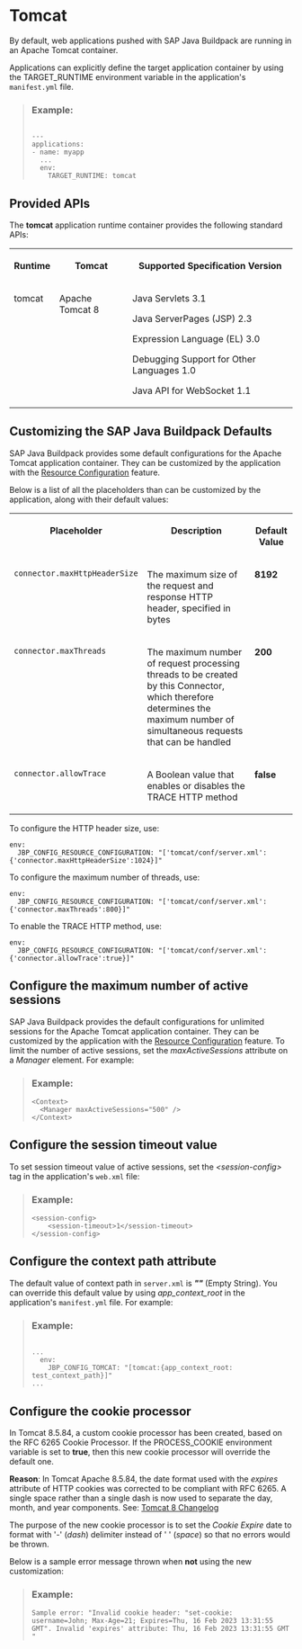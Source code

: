 <!-- loioddfc10180fe844049cc71f6989942dc2 -->

# Tomcat

By default, web applications pushed with SAP Java Buildpack are running in an Apache Tomcat container.

Applications can explicitly define the target application container by using the TARGET\_RUNTIME environment variable in the application's `manifest.yml` file.

> ### Example:  
> ```
> 
> ---
> applications:
> - name: myapp
>   ...
>   env:
>     TARGET_RUNTIME: tomcat
> ```



<a name="loioddfc10180fe844049cc71f6989942dc2__section_lnr_2bv_42b"/>

## Provided APIs

The **tomcat** application runtime container provides the following standard APIs:


<table>
<tr>
<th valign="top">

Runtime



</th>
<th valign="top">

Tomcat



</th>
<th valign="top">

Supported Specification Version



</th>
</tr>
<tr>
<td valign="top">

tomcat



</td>
<td valign="top">

Apache Tomcat 8



</td>
<td valign="top">

Java Servlets 3.1

Java ServerPages \(JSP\) 2.3

Expression Language \(EL\) 3.0

Debugging Support for Other Languages 1.0

Java API for WebSocket 1.1



</td>
</tr>
</table>



<a name="loioddfc10180fe844049cc71f6989942dc2__section_cq3_nbv_42b"/>

## Customizing the SAP Java Buildpack Defaults

SAP Java Buildpack provides some default configurations for the Apache Tomcat application container. They can be customized by the application with the [Resource Configuration](resource-configuration-c893e9c.md) feature.

Below is a list of all the placeholders than can be customized by the application, along with their default values:


<table>
<tr>
<th valign="top">

Placeholder



</th>
<th valign="top">

Description



</th>
<th valign="top">

Default Value



</th>
</tr>
<tr>
<td valign="top">

`connector.maxHttpHeaderSize` 



</td>
<td valign="top">

The maximum size of the request and response HTTP header, specified in bytes



</td>
<td valign="top">

**8192** 



</td>
</tr>
<tr>
<td valign="top">

`connector.maxThreads` 



</td>
<td valign="top">

The maximum number of request processing threads to be created by this Connector, which therefore determines the maximum number of simultaneous requests that can be handled



</td>
<td valign="top">

**200** 



</td>
</tr>
<tr>
<td valign="top">

`connector.allowTrace` 



</td>
<td valign="top">

A Boolean value that enables or disables the TRACE HTTP method



</td>
<td valign="top">

**false** 



</td>
</tr>
</table>

To configure the HTTP header size, use:

```
env:
  JBP_CONFIG_RESOURCE_CONFIGURATION: "['tomcat/conf/server.xml': {'connector.maxHttpHeaderSize':1024}]"
```

To configure the maximum number of threads, use:

```
env:
  JBP_CONFIG_RESOURCE_CONFIGURATION: "['tomcat/conf/server.xml': {'connector.maxThreads':800}]"
```

To enable the TRACE HTTP method, use:

```
env:
  JBP_CONFIG_RESOURCE_CONFIGURATION: "['tomcat/conf/server.xml': {'connector.allowTrace':true}]"
```



<a name="loioddfc10180fe844049cc71f6989942dc2__section_w3t_zc4_2fb"/>

## Configure the maximum number of active sessions

SAP Java Buildpack provides the default configurations for unlimited sessions for the Apache Tomcat application container. They can be customized by the application with the [Resource Configuration](resource-configuration-c893e9c.md) feature. To limit the number of active sessions, set the *maxActiveSessions* attribute on a *Manager* element. For example:

> ### Example:  
> ```
> <Context>
>   <Manager maxActiveSessions="500" />
> </Context>
> ```



<a name="loioddfc10180fe844049cc71f6989942dc2__section_i33_1d4_2fb"/>

## Configure the session timeout value

To set session timeout value of active sessions, set the *<session-config\>* tag in the application's `web.xml` file:

> ### Example:  
> ```
> <session-config>
>     <session-timeout>1</session-timeout>
> </session-config>
> ```



<a name="loioddfc10180fe844049cc71f6989942dc2__section_lbp_bw5_sfb"/>

## Configure the context path attribute

The default value of context path in `server.xml` is ***""*** \(Empty String\). You can override this default value by using *app\_context\_root* in the application's `manifest.yml` file. For example:

> ### Example:  
> ```
> 
> ...
>   env:
>     JBP_CONFIG_TOMCAT: "[tomcat:{app_context_root: test_context_path}]"
> ...
> ```



<a name="loioddfc10180fe844049cc71f6989942dc2__section_gz5_3ns_zxb"/>

## Configure the cookie processor

In Tomcat 8.5.84, a custom cookie processor has been created, based on the RFC 6265 Cookie Processor. If the PROCESS\_COOKIE environment variable is set to **true**, then this new cookie processor will override the default one.

**Reason**: In Tomcat Apache 8.5.84, the date format used with the *expires* attribute of HTTP cookies was corrected to be compliant with RFC 6265. A single space rather than a single dash is now used to separate the day, month, and year components. See: [Tomcat 8 Changelog](https://tomcat.apache.org/tomcat-8.5-doc/changelog.html)

The purpose of the new cookie processor is to set the *Cookie Expire* date to format with '-' \(*dash*\) delimiter instead of ' ' \(*space*\) so that no errors would be thrown.

Below is a sample error message thrown when **not** using the new customization:

> ### Example:  
> ```
> Sample error: "Invalid cookie header: "set-cookie: username=John; Max-Age=21; Expires=Thu, 16 Feb 2023 13:31:55 GMT". Invalid 'expires' attribute: Thu, 16 Feb 2023 13:31:55 GMT "
> ```

